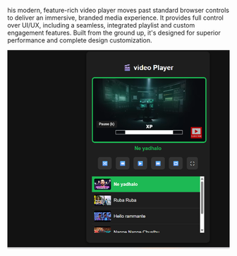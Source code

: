 his modern, feature-rich video player moves past standard browser controls to deliver an immersive, branded media experience. It provides full control over UI/UX, including a seamless, integrated playlist and custom engagement features. Built from the ground up, it's designed for superior performance and complete design customization.

![image Alt](https://github.com/saideepak-24/Frontend---Videoplayer/blob/c6f89a8d16041ad33629fff8511f8c36aec7fa50/Screenshot%202025-10-03%20182523.png)


